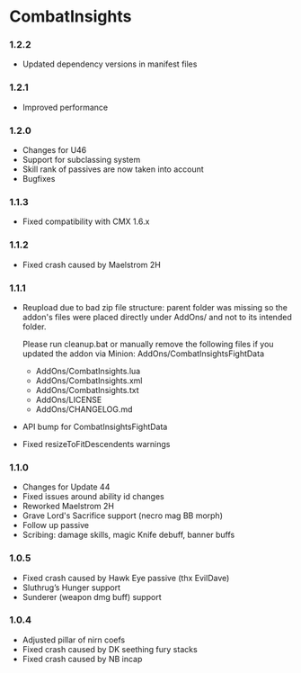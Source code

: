 # CombatInsights

### 1.2.2
  - Updated dependency versions in manifest files
### 1.2.1
  - Improved performance
### 1.2.0
  - Changes for U46
  - Support for subclassing system
  - Skill rank of passives are now taken into account
  - Bugfixes
### 1.1.3
  - Fixed compatibility with CMX 1.6.x
### 1.1.2
  - Fixed crash caused by Maelstrom 2H
### 1.1.1
  - Reupload due to bad zip file structure: parent folder was missing so the addon's files were placed directly under AddOns/ and not to its intended folder.

    Please run cleanup.bat or manually remove the following files if you updated the addon via Minion: AddOns/CombatInsightsFightData 
    - AddOns/CombatInsights.lua
    - AddOns/CombatInsights.xml
    - AddOns/CombatInsights.txt
    - AddOns/LICENSE
    - AddOns/CHANGELOG.md
  - API bump for CombatInsightsFightData
  - Fixed resizeToFitDescendents warnings
### 1.1.0
  - Changes for Update 44
  - Fixed issues around ability id changes
  - Reworked Maelstrom 2H
  - Grave Lord's Sacrifice support (necro mag BB morph)
  - Follow up passive
  - Scribing: damage skills, magic Knife debuff, banner buffs
### 1.0.5
  - Fixed crash caused by Hawk Eye passive (thx EvilDave)
  - Sluthrug’s Hunger support
  - Sunderer (weapon dmg buff) support
### 1.0.4
  - Adjusted pillar of nirn coefs
  - Fixed crash caused by DK seething fury stacks
  - Fixed crash caused by NB incap
    
    